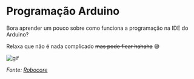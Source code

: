 # Programação Arduino
Bora aprender um pouco sobre como funciona a programação na IDE do Arduino? 

Relaxa que não é nada complicado ~~mas pode ficar hahaha~~ :sweat_smile:

![gif](https://s3-sa-east-1.amazonaws.com/robocore-tutoriais/177/gif_LP.gif) 

_Fonte: [Robocore](https://www.robocore.net/)_
